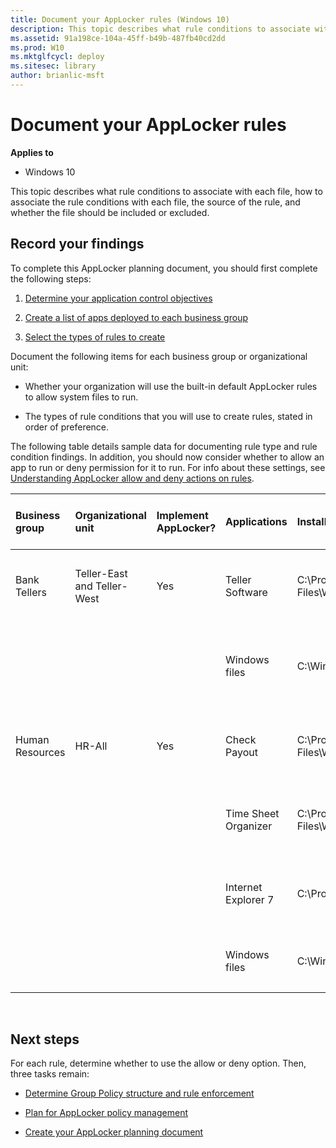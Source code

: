 ```yaml
---
title: Document your AppLocker rules (Windows 10)
description: This topic describes what rule conditions to associate with each file, how to associate the rule conditions with each file, the source of the rule, and whether the file should be included or excluded.
ms.assetid: 91a198ce-104a-45ff-b49b-487fb40cd2dd
ms.prod: W10
ms.mktglfcycl: deploy
ms.sitesec: library
author: brianlic-msft
---
```


# Document your AppLocker rules


**Applies to**

-   Windows 10

This topic describes what rule conditions to associate with each file, how to associate the rule conditions with each file, the source of the rule, and whether the file should be included or excluded.

## Record your findings


To complete this AppLocker planning document, you should first complete the following steps:

1.  [Determine your application control objectives](determine-your-application-control-objectives.md)

2.  [Create a list of apps deployed to each business group](create-list-of-applications-deployed-to-each-business-group.md)

3.  [Select the types of rules to create](select-types-of-rules-to-create.md)

Document the following items for each business group or organizational unit:

-   Whether your organization will use the built-in default AppLocker rules to allow system files to run.

-   The types of rule conditions that you will use to create rules, stated in order of preference.

The following table details sample data for documenting rule type and rule condition findings. In addition, you should now consider whether to allow an app to run or deny permission for it to run. For info about these settings, see [Understanding AppLocker allow and deny actions on rules](understanding-applocker-allow-and-deny-actions-on-rules.md).

<table style="width:100%;">
<colgroup>
<col width="14%" />
<col width="14%" />
<col width="14%" />
<col width="14%" />
<col width="14%" />
<col width="14%" />
<col width="14%" />
</colgroup>
<thead>
<tr class="header">
<th align="left">Business group</th>
<th align="left">Organizational unit</th>
<th align="left">Implement AppLocker?</th>
<th align="left">Applications</th>
<th align="left">Installation path</th>
<th align="left">Use default rule or define new rule condition</th>
<th align="left">Allow or deny</th>
</tr>
</thead>
<tbody>
<tr class="odd">
<td align="left"><p>Bank Tellers</p></td>
<td align="left"><p>Teller-East and Teller-West</p></td>
<td align="left"><p>Yes</p></td>
<td align="left"><p>Teller Software</p></td>
<td align="left"><p>C:\Program Files\Woodgrove\Teller.exe</p></td>
<td align="left"><p>File is signed; create a publisher condition</p></td>
<td align="left"><p></p></td>
</tr>
<tr class="even">
<td align="left"><p></p></td>
<td align="left"><p></p></td>
<td align="left"><p></p></td>
<td align="left"><p>Windows files</p></td>
<td align="left"><p>C:\Windows</p></td>
<td align="left"><p>Create a path exception to the default rule to exclude \Windows\Temp</p></td>
<td align="left"><p></p></td>
</tr>
<tr class="odd">
<td align="left"><p>Human Resources</p></td>
<td align="left"><p>HR-All</p></td>
<td align="left"><p>Yes</p></td>
<td align="left"><p>Check Payout</p></td>
<td align="left"><p>C:\Program Files\Woodgrove\HR\Checkcut.exe</p></td>
<td align="left"><p>File is signed; create a publisher condition</p></td>
<td align="left"><p></p></td>
</tr>
<tr class="even">
<td align="left"><p></p></td>
<td align="left"><p></p></td>
<td align="left"><p></p></td>
<td align="left"><p>Time Sheet Organizer</p></td>
<td align="left"><p>C:\Program Files\Woodgrove\HR\Timesheet.exe</p></td>
<td align="left"><p>File is not signed; create a file hash condition</p></td>
<td align="left"><p></p></td>
</tr>
<tr class="odd">
<td align="left"><p></p></td>
<td align="left"><p></p></td>
<td align="left"><p></p></td>
<td align="left"><p>Internet Explorer 7</p></td>
<td align="left"><p>C:\Program Files\Internet Explorer\</p></td>
<td align="left"><p>File is signed; create a publisher condition</p></td>
<td align="left"><p></p></td>
</tr>
<tr class="even">
<td align="left"><p></p></td>
<td align="left"><p></p></td>
<td align="left"><p></p></td>
<td align="left"><p>Windows files</p></td>
<td align="left"><p>C:\Windows</p></td>
<td align="left"><p>Use the default rule for the Windows path</p></td>
<td align="left"><p></p></td>
</tr>
</tbody>
</table>

 

## Next steps


For each rule, determine whether to use the allow or deny option. Then, three tasks remain:

-   [Determine Group Policy structure and rule enforcement](determine-group-policy-structure-and-rule-enforcement.md)

-   [Plan for AppLocker policy management](plan-for-applocker-policy-management.md)

-   [Create your AppLocker planning document](create-your-applocker-planning-document.md)

 

 





